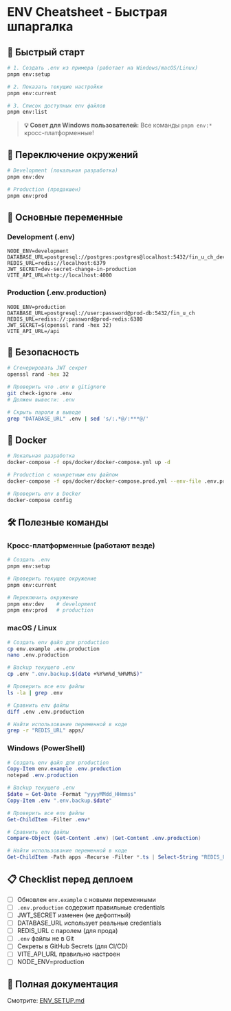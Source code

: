 # ENV Cheatsheet - Быстрая шпаргалка

## 🚀 Быстрый старт

```bash
# 1. Создать .env из примера (работает на Windows/macOS/Linux)
pnpm env:setup

# 2. Показать текущие настройки
pnpm env:current

# 3. Список доступных env файлов
pnpm env:list
```

> **💡 Совет для Windows пользователей:** Все команды `pnpm env:*` кросс-платформенные!

## 🔄 Переключение окружений

```bash
# Development (локальная разработка)
pnpm env:dev

# Production (продакшен)
pnpm env:prod
```

## 📝 Основные переменные

### Development (.env)

```env
NODE_ENV=development
DATABASE_URL=postgresql://postgres:postgres@localhost:5432/fin_u_ch_dev
REDIS_URL=redis://localhost:6379
JWT_SECRET=dev-secret-change-in-production
VITE_API_URL=http://localhost:4000
```

### Production (.env.production)

```env
NODE_ENV=production
DATABASE_URL=postgresql://user:password@prod-db:5432/fin_u_ch
REDIS_URL=rediss://:password@prod-redis:6380
JWT_SECRET=$(openssl rand -hex 32)
VITE_API_URL=/api
```

## 🔐 Безопасность

```bash
# Сгенерировать JWT секрет
openssl rand -hex 32

# Проверить что .env в gitignore
git check-ignore .env
# Должен вывести: .env

# Скрыть пароли в выводе
grep "DATABASE_URL" .env | sed 's/:.*@/:***@/'
```

## 🐳 Docker

```bash
# Локальная разработка
docker-compose -f ops/docker/docker-compose.yml up -d

# Production с конкретным env файлом
docker-compose -f ops/docker/docker-compose.prod.yml --env-file .env.production up -d

# Проверить env в Docker
docker-compose config
```

## 🛠️ Полезные команды

### Кросс-платформенные (работают везде)

```bash
# Создать .env
pnpm env:setup

# Проверить текущее окружение
pnpm env:current

# Переключить окружение
pnpm env:dev    # development
pnpm env:prod   # production
```

### macOS / Linux

```bash
# Создать env файл для production
cp env.example .env.production
nano .env.production

# Backup текущего .env
cp .env ".env.backup.$(date +%Y%m%d_%H%M%S)"

# Проверить все env файлы
ls -la | grep .env

# Сравнить env файлы
diff .env .env.production

# Найти использование переменной в коде
grep -r "REDIS_URL" apps/
```

### Windows (PowerShell)

```powershell
# Создать env файл для production
Copy-Item env.example .env.production
notepad .env.production

# Backup текущего .env
$date = Get-Date -Format "yyyyMMdd_HHmmss"
Copy-Item .env ".env.backup.$date"

# Проверить все env файлы
Get-ChildItem -Filter .env*

# Сравнить env файлы
Compare-Object (Get-Content .env) (Get-Content .env.production)

# Найти использование переменной в коде
Get-ChildItem -Path apps -Recurse -Filter *.ts | Select-String "REDIS_URL"
```

## 📋 Checklist перед деплоем

- [ ] Обновлен `env.example` с новыми переменными
- [ ] `.env.production` содержит правильные credentials
- [ ] JWT_SECRET изменен (не дефолтный)
- [ ] DATABASE_URL использует реальные credentials
- [ ] REDIS_URL с паролем (для прода)
- [ ] `.env` файлы не в Git
- [ ] Секреты в GitHub Secrets (для CI/CD)
- [ ] VITE_API_URL правильно настроен
- [ ] NODE_ENV=production

## 📖 Полная документация

Смотрите: [ENV_SETUP.md](ENV_SETUP.md)
